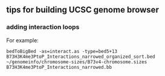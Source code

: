 ## tips for building UCSC genome browser

### adding interaction loops
For example:
```
bedToBigBed -as=interact.as -type=bed5+13 B73H3K4me3PtoP_Interactions_narrowed_organized_sort.bed ~/genomeinfo/chromosome-sizes/B73v4-chromosome.sizes B73H3K4me3PtoP_Interactions_narrowed.bb
```
